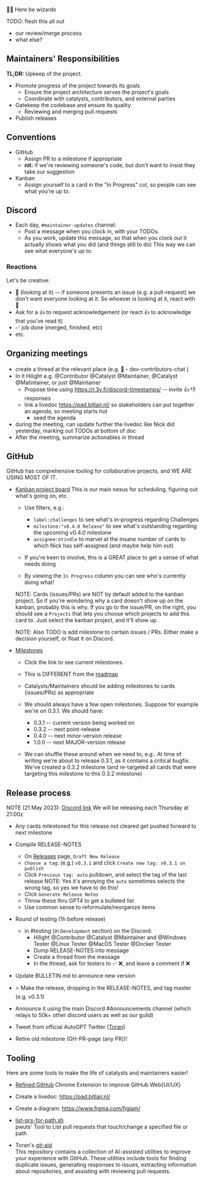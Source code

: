 🧙‍♀️ Here be wizards

TODO: flesh this all out
- our review/merge process
- what else?

## Maintainers' Responsibilities

**TL;DR:** Upkeep of the project.

* Promote progress of the project towards its goals
  * Ensure the project architecture serves the project's goals
  * Coordinate with catalysts, contributors, and external parties
* Gatekeep the codebase and ensure its quality
  * Reviewing and merging pull requests
* Publish releases

## Conventions

* GitHub
  * Assign PR to a milestone if appropriate
  * __nit:__ if we're reviewing someone's code, but don't want to insist they take our suggestion
* Kanban
  * Assign yourself to a card in the "In Progress" col, so people can see what you're up to.

## Discord

* Each day, `#maintainer-updates` channel:  
  * Post a message when you clock in, with your TODOs.  
  * As you work, update this message, so that when you clock out it actually shows what you did (and things still to do)
    This way we can see what everyone's up to.

### Reactions  
Let's be creative:
- 👀 (looking at it) -- if someone presents an issue (e.g. a pull-request) we don't want everyone looking at it.
    So whoever is looking at it, react with 👀
- Ask for a 👍 to request acknowledgement (or react 👍 to acknowledge that you've read it)
- ✅ job done (merged, finished, etc)
- etc.

## Organizing meetings

- create a thread at the relevant place (e.g. ⁠💬・dev-contributors-chat )
- In it Hilight e.g. @Contributor @Catalyst @Maintainer, @Catalyst @Matintainer, or just @Maintainer
    - Propose time using https://r.3v.fi/discord-timestamps/ -- invite 👍 👎 responses
    - link a livedoc https://pad.bitlair.nl/ so stakeholders can put together an agenda, so meeting starts hot
        - seed the agenda
- during the meeting, can update further the livedoc like Nick did yesterday, marking out TODOs at bottom of doc
- After the meeting, summarize actionables in thread


## GitHub

GitHub has comprehensive tooling for collaborative projects, and WE ARE USING MOST OF IT. 

- [Kanban project board](https://github.com/orgs/Significant-Gravitas/projects/1)
    This is our main nexus for scheduling, figuring out what's going on, etc. 
    - Use filters, e.g.:
        - `label:challenges` to see what's in-progress regarding Challenges
        - `milestone:"v0.4.0 Release"` to see what's outstanding regarding the upcoming v0.4.0 milestone
        - `assignee:ntindle` to marvel at the insane number of cards to which Nick has self-assigned (and maybe help him out)

    - If you're keen to involve, this is a GREAT place to get a sense of what needs doing

    - By viewing the `In Progress` column you can see who's currently doing what!

    NOTE: Cards (issues/PRs) are NOT by default added to the kanban project. So if you're wondering why a card doesn't show up on the kanban, probably this is why. If you go to the issue/PR, on the right, you should see a `Projects` that lets you choose which projects to add this card to. Just select the kanban project, and it'll show up.

    NOTE: Also TODO is add milestone to certain issues / PRs. Either make a decision yourself, or float it on Discord.


- [Milestones](https://github.com/Significant-Gravitas/Auto-GPT/milestones)
    - Click the link to see current milestones.  

    - This is DIFFERENT from the [roadmap](https://github.com/orgs/Significant-Gravitas/projects/2)

    - Catalysts/Maintainers should be adding milestones to cards (issues/PRs) as appropriate

    - We should always have a few open milestones. Suppose for example we're on 0.3.1. We should have:
        - 0.3.1 -- current version being worked on
        - 0.3.2 -- next point-release
        - 0.4.0 -- next minor-version release
        - 1.0.0 -- next MAJOR-version release

    - We can shuffle these around when we need to, e.g.: 
    At time of writing we're about to release 0.3.1, as it contains a critical bugfix.  
    We've created a 0.3.2 milestone (and re-targeted all cards that were targeting this milestone to this 0.3.2 milestone)
    
    
## Release process

NOTE (21 May 2023): [Discord link](https://discord.com/channels/1092243196446249134/1097204317125091328/1109658983163244626) We will be releasing each Thursday at 21:00z

- Any cards milestoned for this release not cleared get pushed forward to next milestone

- Compile RELEASE-NOTES
    - On [Releases](https://github.com/Significant-Gravitas/Auto-GPT/releases) page, `Draft New Release`
    - `Choose a tag`: (e.g.) `v0.3.1` and click `Create new tag: v0.3.1 on publish`
    - Click `Previous tag: auto` pulldown, and select the tag of the last release
        NOTE: Yes it's annoying the `auto` sometimes selects the wrong tag, so yes we have to do this!
    - Click `Generate Release Notes`
    - Throw these thru GPT4 to get a bulleted list
    - Use common sense to reformulate/reorganize items

- Round of testing (1h before release)
    - in #testing (in `Development` section) on the Discord:
        - Hilight @Contributor @Catalyst @Maintainer and @Windows Tester  @Linux Tester  @MacOS Tester  @Docker Tester
        - Dump RELEASE-NOTES into message
        - Create a thread from the message
        - In the thread, ask for testers to ✅ ❌, and leave a comment if ❌

- Update BULLETIN.md to announce new version

- ⭐️ Make the release, dropping in the RELEASE-NOTES, and tag master (e.g. v0.3.1)

- Announce it using the main Discord #Announcements channel (which relays to 50k+ other discord users as well as our guild)

- Tweet from official AutoGPT Twitter ([Toran](https://twitter.com/siggravitas))

- Retire old milestone (GH-PR-page (any PR))!


## Tooling
Here are some tools to make the life of catalysts and maintainers easier!

- [Refined GitHub](https://github.com/refined-github/refined-github) Chrome Extension to improve GitHub Web{UI/UX}

- Create a livedoc: https://pad.bitlair.nl/

- Create a diagram: https://www.figma.com/figjam/

- [list-prs-for-path.sh](https://gist.github.com/Pwuts/0dda08968e2731388461d464bda97039)  
  pwuts' Tool to List pull requests that touch/change a specified file or path

- Toran's [git-aid](https://github.com/torantulino/git-aid)  
  This repository contains a collection of AI-assisted utilities to improve your experience with GitHub. These utilities include tools for finding duplicate issues, generating responses to issues, extracting information about repositories, and assisting with reviewing pull requests.